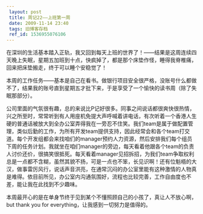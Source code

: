 ```yaml
---
 layout: post
 title: 周记22——上班第一周
 date: 2009-11-14 23:40
 tags: 旧博客存档
 ref_id: 1536955076106
---
```

在深圳的生活基本踏入正轨，我又回到每天上班的世界了！——结果是这周连续四天晚上失眠，星期五加班到十点，快疯掉了，都是那个床垫作怪，睡得我脊椎痛，回来把床垫搬走，终于可以睡个安稳觉了！

本周的工作任务——基本是自己在看书。做银行项目安全很严格，没账号什么都做不了，结果我的账号直到星期五才批下来，于是享受了一个愉快的读书周（除了失眠那部分）。

公司里面的气氛很有趣，总的来说比P记好很多。同事之间说话都很爽快很热情，兴之所至时，常常听到有人用座机免提大声呼喊着讲电话，有次听着一个香港人生硬的普通话被放大到全办公室弄得我在一旁忍不住笑。我们team是属于做配置管理，类似后勤的工作，为所有开发team提供支持，因此经常会和各个team打交道。每个开发组都会来找咱们的manager预约人力资源，然后安排我们每个组员下周的任务计划。我就坐在咱们manager的旁边，每天看着他跟各个team的负责人讨价还价，很搞笑很抵死。每天看着manager见招拆招，为我们team争取权利总是一点都不含糊，虽然其貌不扬，可是一点也不笨，长见识啊！还有位魁梧的大汉，做事雷厉风行，说话声音洪亮，在通常沉闷的办公室里能有这种激情的人物真是难得。依目前所见，办公室内沟通氛围好，流程也比较完善，工作自由度也不差，能让我在此找到不少趣味。

本周最开心的是在单身节终于见到某个不懂照顾自己的小孩了，真让人不放心啊，but thank you for everything，让我感到一切努力是值得的。

